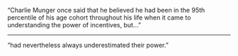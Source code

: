 “Charlie Munger once said that he believed he had been in the 95th percentile of his age cohort throughout his life when it came to understanding the power of incentives, but...”

---

“had nevertheless always underestimated their power.”
